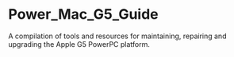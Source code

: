 # Power_Mac_G5_Guide
A compilation of tools and resources for maintaining, repairing and upgrading the Apple G5 PowerPC platform.
